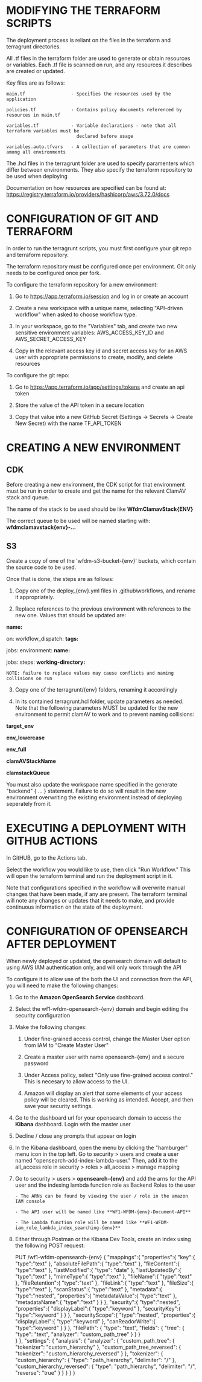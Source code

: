 
MODIFYING THE TERRAFORM SCRIPTS			
============================================

The deployment process is reliant on the files in the terraform and terragrunt
directories.

All .tf files in the terraform folder are used to generate or obtain resources or variables.
Each .tf file is scanned on run, and any resources it describes are created or updated.

Key files are as follows:

	main.tf					- Specifies the resources used by the application

	policies.tf				- Contains policy documents referenced by resources in main.tf

	variables.tf			- Variable declarations - note that all terraform variables must be 
							  declared before usage

	variables.auto.tfvars	- A collection of parameters that are common among all environments
	
The .hcl files in the terragrunt folder are used to specify paramenters which differ between
environments. They also specify the terraform repository to be used when deploying

Documentation on how resources are specified can be found at: 
	https://registry.terraform.io/providers/hashicorp/aws/3.72.0/docs




CONFIGURATION OF GIT AND TERRAFORM
============================================

In order to run the terragrunt scripts, you must first configure your git repo and 
terraform repository.

The terraform repository must be configured once per environment. Git only needs to be
configured once per fork.

To configure the terraform repository for a new environment:

1. Go to https://app.terraform.io/session and log in or create an account

2. Create a new workspace with a unique name, selecting "API-driven workflow" when 
	   asked to choose workflow type.

3. In your workspace, go to the "Variables" tab, and create two new sensitive 
	   environment variables: AWS_ACCESS_KEY_ID and AWS_SECRET_ACCESS_KEY

4. Copy in the relevant access key id and secret access key for an AWS user
	   with appropriate permissions to create, modify, and delete resources

To configure the git repo:

1. Go to https://app.terraform.io/app/settings/tokens and create an api token

2. Store the value of the API token in a secure location

3. Copy that value into a new GitHub Secret (Settings -> Secrets -> Create New Secret)
	   with the name TF_API_TOKEN




CREATING A NEW ENVIRONMENT
============================================

CDK
------------------------------
Before creating a new environment, the CDK script for that environment must be run in
order to create and get the name for the relevant ClamAV stack and queue.

The name of the stack to be used should be like **WfdmClamavStack{ENV}**

The correct queue to be used will be named starting with: **wfdmclamavstack{env}-...**


S3
-------------------------------
Create a copy of one of the 'wfdm-s3-bucket-{env}' buckets, which contain the source code to be used.



Once that is done, the steps are as follows:

1. Copy one of the deploy_{env}.yml files in .github\workflows, and rename it appropriately.
	
2. Replace references to the previous environment with references to the new one. Values that
should be updated are:

**name:**

on: workflow_dispatch: **tags:**

jobs: environment: **name:**

jobs: steps: **working-directory:**
		   
	NOTE: failure to replace values may cause conflicts and naming collisions on run
		
3. Copy one of the terragrunt/{env} folders, renaming it accordingly
	
4. In its contained terragrunt.hcl folder, update parameters as needed. Note that the
following parameters MUST be updated for the new environment to permit clamAV to work
and to prevent naming collisions:

**target_env**

**env_lowercase**

**env_full**

**clamAVStackName**

**clamstackQueue**

You must also update the workspace name specified in the 	generate "backend" { ... }
statement. Failure to do so will result in the new environment overwriting the existing 
environment instead of deploying seperately from it.




EXECUTING A DEPLOYMENT WITH GITHUB ACTIONS
================================================================

In GitHUB, go to the Actions tab.

Select the workflow you would like to use, then click "Run Workflow." This will
open the terraform terminal and run the deployment script in it.

Note that configurations specified in the workflow will overwrite manual changes 
that have been made, if any are present. The terraform terminal will note any
changes or updates that it needs to make, and provide continuous information on the
state of the deployment.




CONFIGURATION OF OPENSEARCH AFTER DEPLOYMENT
============================================


When newly deployed or updated, the opensearch domain will default to using AWS IAM
authentication only, and will only work through the API

To configure it to allow use of the both the UI and connection from the API, you will need to
make the following changes:

1. Go to the **Amazon OpenSearch Service** dashboard.
	
2. Select the wf1-wfdm-opensearch-{env} domain and begin editing the security configuration
	
3. Make the following changes:

	1)  Under fine-grained access control, change the Master User option from IAM to "Create Master User"
				
	2)	Create a master user with name opensearch-{env} and a secure password
			
	3)	Under Access policy, select "Only use fine-grained access control." This is
		necesary to allow access to the UI.

	4)	Amazon will display an alert that some elements of your access policy will be cleared. This is
		working as intended. Accept, and then save your security settings.
			
4. Go to the dashboard url for your opensearch domain to access the **Kibana** dashboard. Login with the master user

5. Decline / close any prompts that appear on login
	
5. In the Kibana dashboard, open the menu by clicking the "hamburger" menu icon in the top left. Go to security > users and create a user named "opensearch-add-index-lambda-user." Then, add it to the all_access role in security > roles > all_access > manage mapping

6.	Go to security > users > **opensearch-{env}** and add the arns for the API user 
and the indexing lambda function role as Backend Roles to the user

		- The ARNs can be found by viewing the user / role in the amazon IAM console

		- The API user will be named like **WF1-WFDM-{env}-Document-API**

		- The Lambda function role will be named like **WF1-WFDM-iam_role_lambda_index_searching-{env}**

7. Either through Postman or the Kibana Dev Tools, create an index using the following POST request:

	PUT /wf1-wfdm-opensearch-{env} {
		"mappings":{
			"properties":{
				"key":{
					"type":"text"
				},
				"absoluteFilePath":{
					"type":"text"
				},
				"fileContent":{
					"type":"text"
				},
				"lastModified":{
					"type": "date"
				},
				"lastUpdatedBy":{
					"type":"text"
				},
				"mimeType":{
					"type":"text"
				},
				"fileName":{
					"type":"text"
				},
				"fileRetention":{
					"type":"text"
				},
				"fileLink":{
					"type":"text"
				},
				"fileSize":{
					"type":"text"
				},
				"scanStatus":{
					"type":"text"
				},
				"metadata":{
					"type":"nested",
					"properties":{
						"metadataValue":{
							"type":"text"
						},
						"metadataName":{
							"type":"text"
						}
					}
				},
				"security":{
					"type":"nested",
					"properties":{
						"displayLabel":{
							"type":"keyword"
						},
						"securityKey":{
							"type":"keyword"
						}
					}
				},
				"securityScope":{
					"type":"nested",
					"properties":{
						"displayLabel":{
							"type":"keyword"
						},
						"canReadorWrite":{
							"type":"keyword"
						}
					}
				},
				"filePath": {
					"type": "text",
					"fields": {
						"tree": {
						"type": "text",
						"analyzer": "custom_path_tree"
						}
					}
				}		
			}
		},
		"settings": {
			"analysis": {
				"analyzer": {
					"custom_path_tree": {
						"tokenizer": "custom_hierarchy"
					},
					"custom_path_tree_reversed": {
						"tokenizer": "custom_hierarchy_reversed"
					}
				},
				"tokenizer": {
					"custom_hierarchy": {
						"type": "path_hierarchy",
						"delimiter": "/"
					},
					"custom_hierarchy_reversed": {
						"type": "path_hierarchy",
						"delimiter": "/",
						"reverse": "true"
					}
				}
			}
		}
	} 